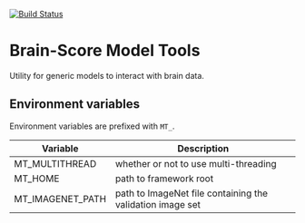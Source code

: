 [![Build Status](https://travis-ci.com/brain-score/model-tools.svg?token=vqt7d2yhhpLGwHsiTZvT&branch=master)](https://travis-ci.com/brain-score/model-tools)

# Brain-Score Model Tools

Utility for generic models to interact with brain data.


## Environment variables

Environment variables are prefixed with `MT_`.

| Variable               | Description                                                  |
|------------------------|--------------------------------------------------------------|
| MT_MULTITHREAD         | whether or not to use multi-threading                        |
| MT_HOME                | path to framework root                                       |
| MT_IMAGENET_PATH       | path to ImageNet file containing the validation image set    |


